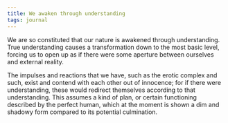 ```yaml
---
title: We awaken through understanding
tags: journal
---
```


We are so constituted that our nature is awakened through understanding.
True understanding causes a transformation down to the most basic level,
forcing us to open up as if there were some aperture between ourselves
and external reality.

The impulses and reactions that we have, such as the erotic complex and
such, exist and contend with each other out of innocence; for if there
were understanding, these would redirect themselves according to that
understanding.  This assumes a kind of plan, or certain functioning
described by the perfect human, which at the moment is shown a dim and
shadowy form compared to its potential culmination.


